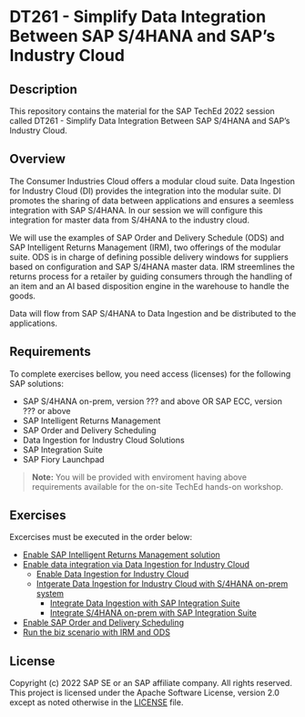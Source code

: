 # DT261 - Simplify Data Integration Between SAP S/4HANA and SAP’s Industry Cloud

## Description

This repository contains the material for the SAP TechEd 2022 session called DT261 - Simplify Data Integration Between SAP S/4HANA and SAP’s Industry Cloud.  

## Overview

The Consumer Industries Cloud offers a modular cloud suite. Data Ingestion for Industry Cloud (DI) provides the integration into the modular suite. DI promotes the sharing of data between applications and ensures a seemless integration with SAP S/4HANA. In our session we will configure this integration for master data from S/4HANA to the industry cloud.

We will use the examples of SAP Order and Delivery Schedule (ODS) and SAP Intelligent Returns Management (IRM), two offerings of the modular suite. ODS is in charge of defining possible delivery windows for suppliers based on configuration and SAP S/4HANA master data. IRM streemlines the returns process for a retailer by guiding consumers through the handling of an item and an AI based disposition engine in the warehouse to handle the goods.   

Data will flow from SAP S/4HANA to Data Ingestion and be distributed to the applications.

## Requirements

To complete exercises bellow, you need access (licenses) for the following SAP solutions:
- SAP S/4HANA on-prem, version ???<!--to be added by Christian--> and above OR SAP ECC, version ???<!--to be added by Christian--> or above
- SAP Intelligent Returns Management
- SAP Order and Delivery Scheduling
- Data Ingestion for Industry Cloud Solutions
- SAP Integration Suite
- SAP Fiory Launchpad

> **Note:** You will be provided with enviroment having above requirements available for the on-site TechEd hands-on workshop.

## Exercises

Excercises must be executed in the order below:

<!-- to be validated with Christian and Fabian -->

- [Enable SAP Intelligent Returns Management solution](exercises/ex0/README.md) <!--Stani-->
- [Enable data integration via Data Ingestion for Industry Cloud](exercises/ex1/README.md)<!--Stani-->
    - [Enable Data Ingestion for Industry Cloud](exercises/ex1/README.md#exercise-11-sub-exercise-1-description)<!--Stani-->
    - [Intgerate Data Ingestion for Industry Cloud with S/4HANA on-prem system](exercises/ex1/README.md#exercise-12-sub-exercise-2-description)
        - [Integrate Data Ingestion with SAP Integration Suite](exercises/ex1/README.md#exercise-12-sub-exercise-2-description)<!--Stani-->
        - [Integrate S/4HANA on-prem with SAP Integration Suite](exercises/ex1/README.md#exercise-12-sub-exercise-2-description)<!--Christian-->
- [Enable SAP Order and Delivery Scheduling](exercises/ex2/README.md) <!--Stani-->
- [Run the biz scenario with IRM and ODS](exercises/ex3/README.md) <!--Christian-->
  
<!-- 
**IMPORTANT**

Your repo must contain the .reuse and LICENSES folder and the License section below. DO NOT REMOVE the section or folders/files. Also, remove all unused template assets(images, folders, etc) from the exercises folder. 

## How to obtain support

Support for the content in this repository is available during the actual time of the online session for which this content has been designed. Otherwise, you may request support via the [Issues](../../issues) tab.

-->

## License
Copyright (c) 2022 SAP SE or an SAP affiliate company. All rights reserved. This project is licensed under the Apache Software License, version 2.0 except as noted otherwise in the [LICENSE](LICENSES/Apache-2.0.txt) file.
